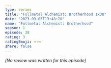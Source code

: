 ```yaml
---
type: series
title: "Fullmetal Alchemist: Brotherhood 1x38"
date: "2023-09-05T13:48:20"
name: "Fullmetal Alchemist: Brotherhood"
season: 1
episode: 38
rating: 3
ratingEmoji: ⭐️⭐️⭐️
share: false
---
```


_[No review was written for this episode]_
